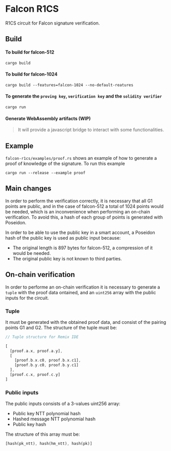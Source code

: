 # Falcon R1CS

R1CS circuit for Falcon signature verification.

## Build

#### To build for falcon-512

```
cargo build
```

#### To build for falcon-1024

```
cargo build --features=falcon-1024 --no-default-reatures
```

#### To generate the `proving key`, `verification key` and the `solidity verifier`

```
cargo run
```

#### Generate WebAssembly artifacts (WIP)

> It will provide a javascript bridge to interact with some functionalities.

## Example

`falcon-r1cs/examples/proof.rs` shows an example of how to generate a proof of knowledge of the signature. To run this example

```
cargo run --release --example proof
```

## Main changes

In order to perform the verification correctly, it is necessary that all G1 points are public, and in the case of falcon-512 a total of 1024 points would be needed, which is an inconvenience when performing an on-chain verification. To avoid this, a hash of each group of points is generated with Poseidon.

In order to be able to use the public key in a smart account, a Poseidon hash of the public key is used as public input because:

- The original length is 897 bytes for falcon-512, a compression of it would be needed.
- The original public key is not known to third parties.

## On-chain verification

In order to performe an on-chain verification it is necessary to generate a `tuple` with the proof data ontained, and an `uint256` array with the public inputs for the circuit.

### Tuple

It must be generated with the obtained proof data, and consist of the pairing points G1 and G2. The structure of the tuple must be:

```rust
// Tuple structure for Remix IDE

[
  [proof.a.x, proof.a.y],
  [
    [proof.b.x.c0, proof.b.x.c1],
    [proof.b.y.c0, proof.b.y.c1]
  ],
  [proof.c.x, proof.c.y]
]
```

### Public inputs

The public inputs consists of a 3-values uint256 array:

- Public key NTT polynomial hash
- Hashed message NTT polynomial hash
- Public key hash

The structure of this array must be:

```rust
[hash(pk_ntt), hash(hm_ntt), hash(pk)]
```
